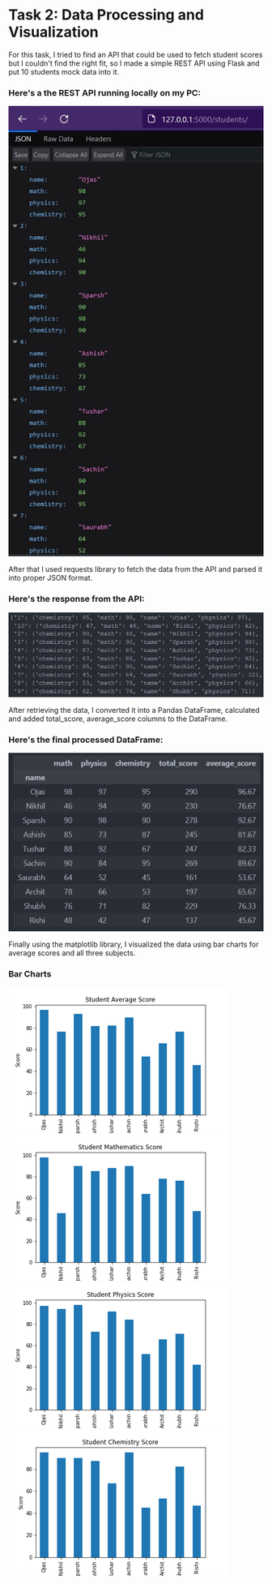 # Task 2: Data Processing and Visualization

For this task, I tried to find an API that could be used to fetch student scores but I couldn't find the right fit, so I made a simple REST API using Flask and put 10 students mock data into it.

### Here's a the REST API running locally on my PC:

![api](screenshots/api.jpg)

After that I used requests library to fetch the data from the API and parsed it into proper JSON format.

### Here's the response from the API:

![api response](screenshots/api_response.jpg)

After retrieving the data, I converted it into a Pandas DataFrame, calculated and added total_score, average_score columns to the DataFrame.

### Here's the final processed DataFrame:

![dataframe](screenshots/df.jpg)

Finally using the matplotlib library, I visualized the data using bar charts for average scores and all three subjects.

### Bar Charts
![average score](screenshots/average_score.png)
![math score](screenshots/math_score.png)
![physics score](screenshots/physics_score.png)
![chemistry score](screenshots/chem_score.png)